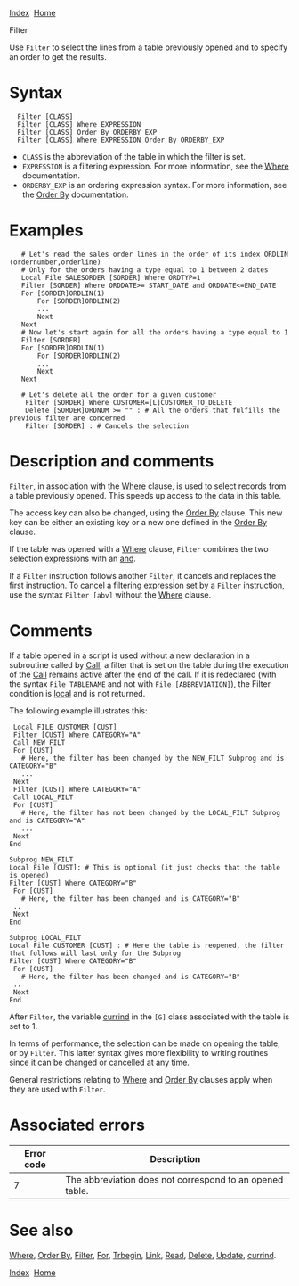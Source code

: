 [Index](index.html)  [Home](getting-started_home.html)

Filter

Use `Filter` to select the lines from a table previously opened and to specify an order to get the results.

# Syntax

```
  Filter [CLASS]
  Filter [CLASS] Where EXPRESSION
  Filter [CLASS] Order By ORDERBY_EXP
  Filter [CLASS] Where EXPRESSION Order By ORDERBY_EXP
```

* `CLASS` is the abbreviation of the table in which the filter is set.
* `EXPRESSION` is a filtering expression. For more information, see the [Where](4gl_where.html) documentation.
* `ORDERBY_EXP` is an ordering expression syntax. For more information, see the [Order By](4gl_order-by.html) documentation.

# Examples

```
   # Let's read the sales order lines in the order of its index ORDLIN (ordernumber,orderline)
   # Only for the orders having a type equal to 1 between 2 dates
   Local File SALESORDER [SORDER] Where ORDTYP=1
   Filter [SORDER] Where ORDDATE>= START_DATE and ORDDATE<=END_DATE
   For [SORDER]ORDLIN(1)
       For [SORDER]ORDLIN(2)
       ...
       Next
   Next
   # Now let's start again for all the orders having a type equal to 1
   Filter [SORDER]
   For [SORDER]ORDLIN(1)
       For [SORDER]ORDLIN(2)
       ...
       Next
   Next

   # Let's delete all the order for a given customer
    Filter [SORDER] Where CUSTOMER=[L]CUSTOMER_TO_DELETE
    Delete [SORDER]ORDNUM >= "" : # All the orders that fulfills the previous filter are concerned
    Filter [SORDER] : # Cancels the selection
```

# Description and comments

`Filter`, in association with the [Where](4gl_where.html) clause, is used to select records from a table previously opened. This speeds up access to the data in this table.

The access key can also be changed, using the [Order By](4gl_order-by.html) clause. This new key can be either an existing key or a new one defined in the [Order By](4gl_order-by.html) clause.

If the table was opened with a [Where](4gl_where.html) clause, `Filter` combines the two selection expressions with an [and](4gl_and.html).

If a `Filter` instruction follows another `Filter`, it cancels and replaces the first instruction. To cancel a filtering expression set by a `Filter` instruction, use the syntax `Filter [abv]` without the [Where](4gl_where.html) clause.

# Comments

If a table opened in a script is used without a new declaration in a subroutine called by [Call](4gl_call.html), a filter that is set on the table during the execution of the [Call](4gl_call.html) remains active after the end of the call. If it is redeclared (with the syntax `File TABLENAME` and not with `File [ABBREVIATION]`), the Filter condition is [local](4gl_local.html) and is not returned.

The following example illustrates this:

```
 Local FILE CUSTOMER [CUST]
 Filter [CUST] Where CATEGORY="A"
 Call NEW_FILT
 For [CUST]
   # Here, the filter has been changed by the NEW_FILT Subprog and is CATEGORY="B"
   ...
 Next
 Filter [CUST] Where CATEGORY="A"
 Call LOCAL_FILT
 For [CUST]
   # Here, the filter has not been changed by the LOCAL_FILT Subprog and is CATEGORY="A"
   ...
 Next
End

Subprog NEW_FILT
Local File [CUST]: # This is optional (it just checks that the table is opened)
Filter [CUST] Where CATEGORY="B"
 For [CUST]
   # Here, the filter has been changed and is CATEGORY="B"
 ..
 Next
End

Subprog LOCAL_FILT
Local File CUSTOMER [CUST] : # Here the table is reopened, the filter that follows will last only for the Subprog
Filter [CUST] Where CATEGORY="B"
 For [CUST]
   # Here, the filter has been changed and is CATEGORY="B"
 ..
 Next
End
```

  
After `Filter`, the variable [currind](4gl_currind.html) in the `[G]` class associated with the table is set to 1.

In terms of performance, the selection can be made on opening the table, or by `Filter`. This latter syntax gives more flexibility to writing routines since it can be changed or cancelled at any time.

General restrictions relating to [Where](4gl_where.html) and [Order By](4gl_order-by.html) clauses apply when they are used with `Filter`.

# Associated errors

| Error code | Description |
| --- | --- |
| 7 | The abbreviation does not correspond to an opened table. |

# See also

[Where](4gl_where.html), [Order By](4gl_order-by.html), [Filter](4gl_filter.html), [For](4gl_for.html), [Trbegin](4gl_trbegin.html), [Link](4gl_link.html), [Read](4gl_read.html), [Delete](4gl_delete.html), [Update](4gl_update.html), [currind](4gl_currind.html).

  

[Index](index.html)  [Home](getting-started_home.html)
